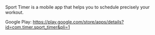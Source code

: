 Sport Timer is a mobile app that helps you to schedule precisely your workout.


Google Play:
https://play.google.com/store/apps/details?id=com.timer.sport_timer&pli=1
